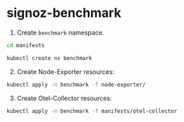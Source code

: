 # signoz-benchmark

1. Create `benchmark` namespace.

```bash
cd manifests

kubectl create ns benchmark
```

2. Create Node-Exporter resources:

```bash
kubectl apply -n benchmark -f node-exporter/
```

3. Create Otel-Collector resources:

```bash
kubectl apply -n benchmark -f manifests/otel-collector
```
